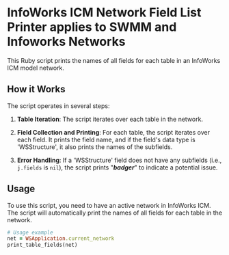 # InfoWorks ICM Network Field List Printer applies to SWMM and Infoworks Networks

This Ruby script prints the names of all fields for each table in an InfoWorks ICM model network.

## How it Works

The script operates in several steps:

1. **Table Iteration**: The script iterates over each table in the network.

2. **Field Collection and Printing**: For each table, the script iterates over each field. It prints the field name, and if the field's data type is 'WSStructure', it also prints the names of the subfields.

3. **Error Handling**: If a 'WSStructure' field does not have any subfields (i.e., `j.fields` is `nil`), the script prints "***badger***" to indicate a potential issue.

## Usage

To use this script, you need to have an active network in InfoWorks ICM. The script will automatically print the names of all fields for each table in the network.

```ruby
# Usage example
net = WSApplication.current_network
print_table_fields(net)


